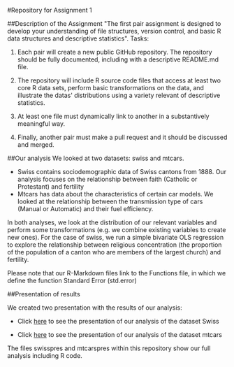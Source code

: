 #Repository for Assignment 1

##Description of the Assignment
"The first pair assignment is designed to develop your understanding of file structures, version control, and basic R data structures and descriptive statistics". 
Tasks:

1. Each pair will create a new public GitHub repository. The repository should be fully documented, including with a descriptive README.md file. 

2. The repository will include R source code files that access at least two core R data sets, perform basic transformations on the data, and illustrate the datas' distributions using a variety relevant of descriptive statistics. 

3. At least one file must dynamically link to another in a substantively meaningful way. 

4. Finally, another pair must make a pull request and it should be discussed and merged. 

##Our analysis
We looked at two datasets: swiss and mtcars. 
* Swiss contains sociodemographic data of Swiss cantons from 1888. Our analysis focuses on the relationship between faith (Catholic or Protestant) and fertility
* Mtcars has data about the characteristics of certain car models. We looked at the relationship between the transmission type of cars (Manual or Automatic) and their fuel efficiency.

In both analyses, we look at the distribution of our relevant variables and perform some transformations (e.g. we combine existing variables to create new ones). For the case of swiss, we run a simple bivariate OLS regression to explore the relationship between religious concentration (the proportion of the population of a canton who are members of the largest church) and fertility.

Please note that our R-Markdown files link to the Functions file, in which we define the function Standard Error (std.error)

##Presentation of results

We created two presentation with the results of our analysis:

* Click [here](https://cdn.rawgit.com/gtarriba/GabrielRepo/v0002/swisspres.html) to see the presentation of our analysis of the dataset Swiss

* Click [here](https://cdn.rawgit.com/gtarriba/GabrielRepo/v0002/mtcarspres.html) to see the presentation of our analysis of the dataset mtcars

The files swisspres and mtcarspres within this repository show our full analysis including R code.

